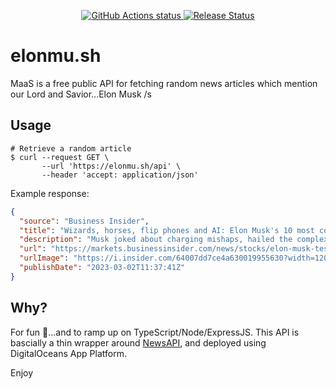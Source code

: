 <p align="center">
    <a href="https://github.com/nickatnight/elonmu.sh/actions">
        <img alt="GitHub Actions status" src="https://github.com/nickatnight/elonmu.sh/actions/workflows/main.yml/badge.svg">
    </a>
    <a href="https://github.com/nickatnight/elonmu.sh/releases"><img alt="Release Status" src="https://img.shields.io/github/v/release/nickatnight/elonmu.sh"></a>
</p>

# elonmu.sh

MaaS is a free public API for fetching random news articles which mention our Lord and Savior...Elon Musk /s

## Usage

```shell
# Retrieve a random article
$ curl --request GET \
       --url 'https://elonmu.sh/api' \
       --header 'accept: application/json'
```

Example response:

```json
{
  "source": "Business Insider",
  "title": "Wizards, horses, flip phones and AI: Elon Musk's 10 most colorful quotes from Tesla's investor day",
  "description": "Musk joked about charging mishaps, hailed the complexity of the human brain, and voiced his fears about the rise of artificial intelligence.",
  "url": "https://markets.businessinsider.com/news/stocks/elon-musk-tesla-investor-day-ai-electric-vehicles-self-driving-2023-3",
  "urlImage": "https://i.insider.com/64007dd7ce4a630019955630?width=1200&format=jpeg",
  "publishDate": "2023-03-02T11:37:41Z"
}
```

## Why?

For fun 🤡...and to ramp up on TypeScript/Node/ExpressJS. This API is bascially a thin wrapper around [NewsAPI](https://newsapi.org/), and deployed using DigitalOceans App Platform.

Enjoy
